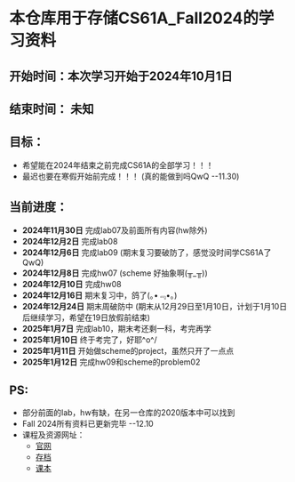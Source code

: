 # 本仓库用于存储CS61A_Fall2024的学习资料

## 开始时间：本次学习开始于2024年10月1日
## 结束时间： 未知

## 目标：

- 希望能在2024年结束之前完成CS61A的全部学习！！！
- 最迟也要在寒假开始前完成！！！
    (真的能做到吗QwQ --11.30)

## 当前进度：

- **2024年11月30日** 完成lab07及前面所有内容(hw除外)
- **2024年12月2日** 完成lab08
- **2024年12月6日** 完成lab09
    (期末复习要破防了，感觉没时间学CS61A了QwQ)
- **2024年12月8日** 完成hw07
    (scheme 好抽象啊(╥_╥))
- **2024年12月10日** 完成hw08
- **2024年12月16日** 期末复习中，鸽了(｡•﹃•｡)
- **2024年12月24日** 期末周破防中
    (期末从12月29日至1月10日，计划于1月10日后继续学习，希望在19日放假前结束)
- **2025年1月7日** 完成lab10，期末考还剩一科，考完再学
- **2025年1月10日** 终于考完了，好耶\^o^/
- **2025年1月11日** 开始做scheme的project，虽然只开了一点点
- **2025年1月12日** 完成hw09和scheme的problem02

## PS:
- 部分前面的lab，hw有缺，在另一仓库的2020版本中可以找到
- Fall 2024所有资料已更新完毕 --12.10
- 课程及资源网址：
  - [官网](https://cs61a.org/)
  - [存档](https://web.archive.org/web/20241228152114/https://cs61a.org/)
  - [课本](https://github.com/wizardforcel/sicp-py-zh)
